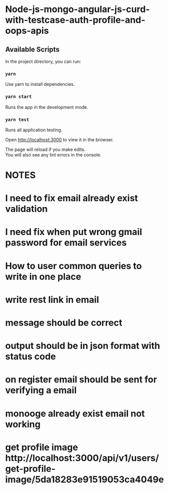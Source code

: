 # Node-js-mongo-angular-js-curd-with-testcase-auth-profile-and-oops-apis
## Available Scripts

In the project directory, you can run:

### `yarn`

Use yarn to install dependencies.

### `yarn start`

Runs the app in the development mode.<br>

### `yarn test`

Runs all application testing.<br>


Open [http://localhost:3000](http://localhost:3000) to view it in the browser.

The page will reload if you make edits.<br>
You will also see any lint errors in the console.

# NOTES
# I need to fix email already exist validation
# I need fix when put wrong gmail password for email services
# How to user common queries to write in one place
# write rest link in email
# message should be correct
# output should be in json format with status code
# on register email should be sent for verifying a email
# monooge already exist email not working
# get profile image http://localhost:3000/api/v1/users/get-profile-image/5da18283e91519053ca4049e